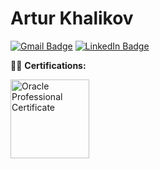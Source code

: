 # Artur Khalikov

[![Gmail Badge](https://img.shields.io/badge/-akhalikoff@gmail.com-c14438?style=flat-square&logo=Gmail&logoColor=white&link=mailto:akhalikoff@gmail.com)](mailto:akhalikoff@gmail.com)
[![LinkedIn Badge](
https://img.shields.io/badge/LinkedIn-0077B5?style=flat-square&logo=linkedin&logoColor=white&link=https://www.linkedin.com/in/akhalikov1)](https://www.linkedin.com/in/akhalikov1/)

:man_student: **Certifications:**

<a href="https://www.credly.com/badges/8e4f4f38-391d-4025-b25f-8797643b2a25/public_url"><img src="https://images.credly.com/size/220x220/images/9956323d-90eb-4a7a-9fc6-4750ce433d3a/Oracle-Certification-badge_OC-Associate600X600.png" width="126" height="126" alt="Oracle Professional Certificate" title="Oracle Certified Associate, Java SE 7 Programmer"/></a>

<!--
**akhalikov/akhalikov** is a ✨ _special_ ✨ repository because its `README.md` (this file) appears on your GitHub profile.

Here are some ideas to get you started:

- 🔭 I’m currently working on ...
- 🌱 I’m currently learning ...
- 👯 I’m looking to collaborate on ...
- 🤔 I’m looking for help with ...
- 💬 Ask me about ...
- 📫 How to reach me: ...
- 😄 Pronouns: ...
- ⚡ Fun fact: ...
-->
